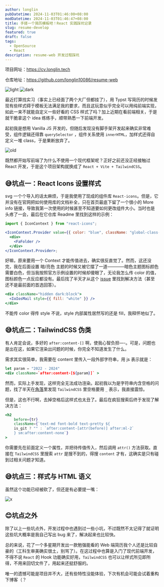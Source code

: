 ```yaml
---
author: longlin
pubDatetime: 2024-11-03T01:46:00+08:00
modDatetime: 2024-11-03T01:46:47+08:00
title: 手搓一个简历模板吧！React 实践踩坑记录
slug: resume-develop
featured: true
draft: false
tags:
  - OpenSource
  - React
description: resume-web 开发过程踩坑
---
```


项目网址：https://cv.longlin.tech

仓库地址：https://github.com/longlin10086/resume-web

![light](@assets/images/resume-web/light.png)
![dark](@assets/images/resume-web/dark.png)

最近打算找实习（事实上已经面了两个大厂但都挂了），用 Typst 写简历的时候发现有些样式碍于模板无法满足我的要求，而且这玩意似乎完全可以用纯前端实现，如此一来不就能自定义一些好看的 CSS 样式了吗？加上近期在看前端相关，于是就干脆拿这个 idea 练练手，顺带熟悉一下前端开发。

起初我是想用 Vanilla JS 开发的，但随后发现没有脚手架开发起来确实非常难受，组件逻辑还得靠 `querySelector` ，组件关系使用 `innerHTML`，加样式还得自定义一堆 class，于是果断放弃了。

![old](@assets/images/resume-web/old.png)

既然都开始写前端了为什么不使用一个现代框架呢？正好之前还没正经接触过 React 开发，于是这个项目架构就换成了 `React + Vite + TailwindCSS`。

## 😅坑点一：React Icons 设置样式

svg 一个个导入的话太麻烦，于是我使用了现成的组件库 `React-icons`。但是，它并没有在官网把如何使用库的文档补全，只在首页最底下留了一个很小的 More info 链接，导致我第一次使用的时候甚至不知道要如何更改组件大小。当时也是头疼了一会，最后在它仓库 Readme 里找到这样的示例：

```jsx
import { IconContext } from "react-icons";

<IconContext.Provider value={{ color: "blue", className: "global-class-name" }}>
  <div>
    <FaFolder />
  </div>
</IconContext.Provider>;
```

好嘛，原来要用一个 Context 才能传值进去，确实很反直觉了。然而，这还没完，我在后面设置 暗/亮色 主题的时候又被它摆了一道————暗色主题图标颜色需要白色，但当我按照官方示例设置的时候却傻眼了，无论我怎么传 color 的值，图标颜色一点反应都没有。最后找了半天才从这个 [issue](https://github.com/react-icons/react-icons/issues/67) 里找到解决方法（甚至还不是最前面的首选回答）。

```jsx
<div className="hidden dark:block">
  <IoIosMail style={{ fill: "white" }} />
</div>
```

不能传 color 得传 style 不说，style 内部属性居然写的还是 fill，我释怀地似了。

## 😅坑点二：TailwindCSS 伪类

有人肯定会说，多好的 `after:content-[]` 啊，使我心智负担—-。可是，问题也是出在这，如果它渲染出问题的时候，你完全不知道发生了什么。

需求其实很简单，我需要在 content 里传入一段外部字符串，用 js 表示就是：

```jsx
let param = "2022 - 2024"
<div className=`after:content-[${param}]` >
```

然而，实际上手发现，这样完全无法成功渲染。起初我以为是字符串内含空格的问题，找了半天在[角落](https://tailwindcss.com/docs/adding-custom-styles#handling-whitespace)里发现 `TailwindCSS` 里空格要用 `_` 表示，我直接震惊。

但是，这也不行啊，去掉空格后这样式也太丑了。最后在疯狂搜索后终于发现了解决方法：

```jsx
<h2
    before={tr}
    className={`text-md font-bold text-pretty ${
    is_git ? "" : `after:content-[attr(before)] after:ml-2`
    } sm:after:content-none`}
>
```

你需要先在前面定义一个属性，并把待传值传入，然后调用 `attr()` 方法获取。直接在 `TailwindCSS` 里搜索 `attr` 是搜不到的，得搜 `content` 才有，这确实是只有碰到过相关问题才知道。

## 😅坑点三：样式与 HTML 语义

虽然这个功能已经被砍了，但还是有必要提一嘴：

![x](@assets/images/resume-web/x.png)

## 😊坑点之外

除了以上一些坑点外，开发过程中也遇到过一些小坑，不过既然不太记得了就证明这些坑大概率是我自己写出 bug 来了，解决起来也比较快。

总的来说，花了一个多星期开发出一款勉强能看的 Web 端简历我个人还是比较自豪的（工科生审美确实很土，别骂了）。在这过程中也算是入门了现代前端开发，不得不说 `React` 的 Hook 功能确实好用，`TailwindCSS` 也可以让样式所见即所得，不用来回切文件了，用起来还挺舒服的。

唯一的遗憾可能是项目并不大，还有些特性没能体验，下次有机会可能会试着重构下博客（？
